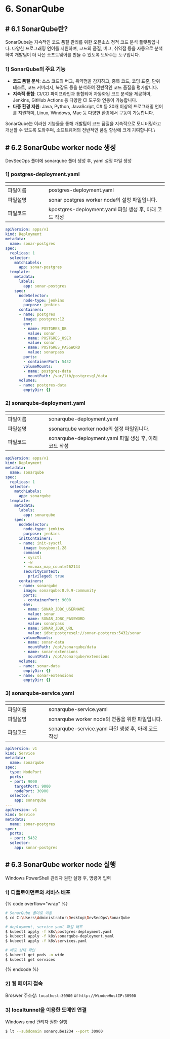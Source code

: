 # 6. SonarQube

## # 6.1 SonarQube란?

SonarQube는 지속적인 코드 품질 관리를 위한 오픈소스 정적 코드 분석 플랫폼입니다. 다양한 프로그래밍 언어를 지원하며, 코드의 품질, 버그, 취약점 등을 자동으로 분석하여 개발팀이 더 나은 소프트웨어를 만들 수 있도록 도와주는 도구입니다.

### 1) SonarQube의 주요 기능

* **코드 품질 분석**: 소스 코드의 버그, 취약점을 감지하고, 중복 코드, 코딩 표준, 단위 테스트, 코드 커버리지, 복잡도 등을 분석하여 전반적인 코드 품질을 평가합니다.
* **지속적 통합**: CI/CD 파이프라인과 통합되어 자동화된 코드 분석을 제공하며, Jenkins, GitHub Actions 등 다양한 CI 도구와 연동이 가능합니다.
* **다중 환경 지원**: Java, Python, JavaScript, C# 등 30개 이상의 프로그래밍 언어를 지원하며, Linux, Windows, Mac 등 다양한 환경에서 구동이 가능합니다.

SonarQube는 이러한 기능들을 통해 개발팀이 코드 품질을 지속적으로 모니터링하고 개선할 수 있도록 도와주며, 소프트웨어의 전반적인 품질 향상에 크게 기여합니다.\


## # 6.2 SonarQube worker node 생성

DevSecOps 폴더에 sonarqube 폴더 생성 후, yaml 설정 파일 생성

### 1) postgres-deployment.yaml

<table data-header-hidden><thead><tr><th width="113"></th><th></th></tr></thead><tbody><tr><td>파일이름</td><td>postgres-deployment.yaml</td></tr><tr><td>파일설명</td><td>sonar postgres worker node의 설정 파일입니다.</td></tr><tr><td>파일코드</td><td>kpostgres-deployment.yaml 파일 생성 후, 아래 코드 작성</td></tr></tbody></table>

```yaml
apiVersion: apps/v1
kind: Deployment
metadata:
  name: sonar-postgres
spec:
  replicas: 1
  selector:
    matchLabels:
      app: sonar-postgres
  template:
    metadata:
      labels:
        app: sonar-postgres
    spec:
      nodeSelector:
        node-type: jenkins
        purpose: jenkins
      containers:
      - name: postgres
        image: postgres:12
        env:
        - name: POSTGRES_DB
          value: sonar
        - name: POSTGRES_USER
          value: sonar
        - name: POSTGRES_PASSWORD
          value: sonarpass
        ports:
        - containerPort: 5432
        volumeMounts:
        - name: postgres-data
          mountPath: /var/lib/postgresql/data
      volumes:
      - name: postgres-data
        emptyDir: {}
```

### 2) sonarqube-deployment.yaml

<table data-header-hidden><thead><tr><th width="113"></th><th></th></tr></thead><tbody><tr><td>파일이름</td><td>sonarqube-deployment.yaml</td></tr><tr><td>파일설명</td><td>ssonarqube worker node의 설정 파일입니다.</td></tr><tr><td>파일코드</td><td>sonarqube-deployment.yaml 파일 생성 후, 아래 코드 작성</td></tr></tbody></table>

```yaml
apiVersion: apps/v1
kind: Deployment
metadata:
  name: sonarqube
spec:
  replicas: 1
  selector:
    matchLabels:
      app: sonarqube
  template:
    metadata:
      labels:
        app: sonarqube
    spec:
      nodeSelector:
        node-type: jenkins
        purpose: jenkins
      initContainers:
      - name: init-sysctl
        image: busybox:1.28
        command:
        - sysctl
        - -w
        - vm.max_map_count=262144
        securityContext:
          privileged: true
      containers:
      - name: sonarqube
        image: sonarqube:8.9.9-community
        ports:
        - containerPort: 9000
        env:
        - name: SONAR_JDBC_USERNAME
          value: sonar
        - name: SONAR_JDBC_PASSWORD
          value: sonarpass
        - name: SONAR_JDBC_URL
          value: jdbc:postgresql://sonar-postgres:5432/sonar
        volumeMounts:
        - name: sonar-data
          mountPath: /opt/sonarqube/data
        - name: sonar-extensions
          mountPath: /opt/sonarqube/extensions
      volumes:
      - name: sonar-data
        emptyDir: {}
      - name: sonar-extensions
        emptyDir: {}
```

### 3) sonarqube-service.yaml

<table data-header-hidden><thead><tr><th width="113"></th><th></th></tr></thead><tbody><tr><td>파일이름</td><td>sonarqube-service.yaml</td></tr><tr><td>파일설명</td><td>sonarqube worker node의 연동을 위한 파일입니다.</td></tr><tr><td>파일코드</td><td>sonarqube-service.yaml 파일 생성 후, 아래 코드 작성</td></tr></tbody></table>

```yaml
apiVersion: v1
kind: Service
metadata:
  name: sonarqube
spec:
  type: NodePort
  ports:
  - port: 9000
    targetPort: 9000
    nodePort: 30900
  selector:
    app: sonarqube
---
apiVersion: v1
kind: Service
metadata:
  name: sonar-postgres
spec:
  ports:
  - port: 5432
  selector:
    app: sonar-postgres
```



## # 6.3 SonarQube worker node 실행

Windows PowerShell 관리자 권한 실행 후, 명령어 입력

### 1) 디플로이먼트와 서비스 배포

{% code overflow="wrap" %}
```bash
# SonarQube 폴더로 이동
$ cd C:\Users\Administrator\Desktop\DevSecOps\SonarQube

# deployment, service yaml 파일 배포
$ kubectl apply -f k8s\postgres-deployment.yaml
$ kubectl apply -f k8s\sonarqube-deployment.yaml
$ kubectl apply -f k8s\services.yaml

# 배포 상태 확인
$ kubectl get pods -o wide
$ kubectl get services
```
{% endcode %}

### 2) 웹 페이지 접속

Broswer 주소창: `localhost:30900` or `http://WindowHostIP:30900`

### 3) localtunnel을 이용한 도메인 연결

Windows cmd 관리자 권한 실행

```bash
$ lt --subdomain sonarqube1234 --port 30900
```
